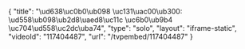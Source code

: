 {
    "title": "\ud638\uc0b0\ub098 \uc131\uac00\ub300: \ud558\ub098\ub2d8\uaed8\uc11c \uc6b0\ub9b4 \uc704\ud558\uc2dc\uba74",
    "type": "solo",
    "layout": "iframe-static",
    "videoId": "117404487",
    "url": "\/tvpembed\/117404487"
}